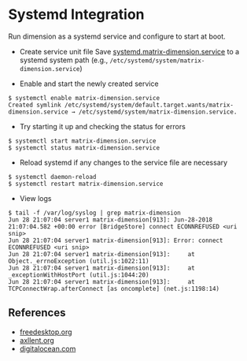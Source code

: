 # Systemd Integration

Run dimension as a systemd service and configure to start at boot.

* Create service unit file
Save [systemd.matrix-dimension.service](https://github.com/turt2live/matrix-dimension/tree/master/config/systemd.matrix-dimension.service) to a systemd system path (e.g., `/etc/systemd/system/matrix-dimension.service`)

* Enable and start the newly created service

```
$ systemctl enable matrix-dimension.service
Created symlink /etc/systemd/system/default.target.wants/matrix-dimension.service → /etc/systemd/system/matrix-dimension.service.
```

* Try starting it up and checking the status for errors
```
$ systemctl start matrix-dimension.service
$ systemctl status matrix-dimension.service
```

* Reload systemd if any changes to the service file are necessary
```
$ systemctl daemon-reload
$ systemctl restart matrix-dimension.service
```

* View logs
```
$ tail -f /var/log/syslog | grep matrix-dimension
Jun 28 21:07:04 server1 matrix-dimension[913]: Jun-28-2018 21:07:04.582 +00:00 error [BridgeStore] connect ECONNREFUSED <uri snip>
Jun 28 21:07:04 server1 matrix-dimension[913]: Error: connect ECONNREFUSED <uri snip>
Jun 28 21:07:04 server1 matrix-dimension[913]:     at Object._errnoException (util.js:1022:11)
Jun 28 21:07:04 server1 matrix-dimension[913]:     at _exceptionWithHostPort (util.js:1044:20)
Jun 28 21:07:04 server1 matrix-dimension[913]:     at TCPConnectWrap.afterConnect [as oncomplete] (net.js:1198:14)
```

## References
* [freedesktop.org](https://www.freedesktop.org/software/systemd/man/systemd.exec.html#Options)
* [axllent.org](https://www.axllent.org/docs/view/nodejs-service-with-systemd/)
* [digitalocean.com](https://www.digitalocean.com/community/tutorials/how-to-use-systemctl-to-manage-systemd-services-and-units)
